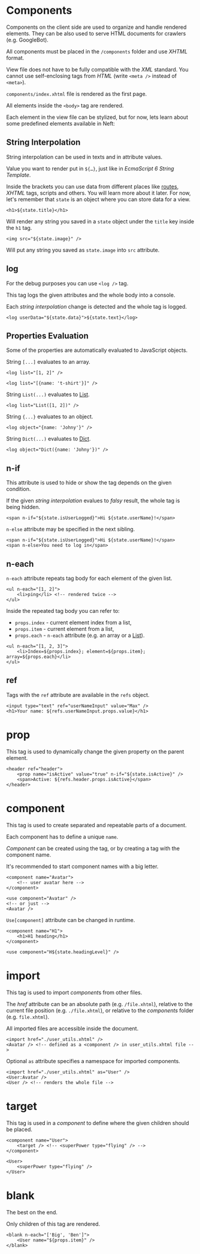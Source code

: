 # Components

Components on the client side are used to organize and handle rendered elements.
They can be also used to serve HTML documents for crawlers (e.g. GoogleBot).

All components must be placed in the `/components` folder and use *XHTML* format.

View file does not have to be fully compatible with the *XML* standard. You cannot use self-enclosing tags from *HTML* (write `<meta />` instead of `<meta>`).

`components/index.xhtml` file is rendered as the first page.

All elements inside the `<body>` tag are rendered.

Each element in the view file can be stylized, but for now, lets learn about some predefined elements available in Neft:

## String Interpolation

String interpolation can be used in texts and in attribute values.

Value you want to render put in `${…}`, just like in *EcmaScript 6 String Template*.

Inside the brackets you can use data from different places like [routes](/routing.md), *XHTML* tags, scripts and others. You will learn more about it later. For now, let's remember that `state` is an object where you can store data for a view.

```xhtml
<h1>${state.title}</h1>
```

Will render any string you saved in a `state` object under the `title` key inside the `h1` tag.

```xhtml
<img src="${state.image}" />
```

Will put any string you saved as `state.image` into `src` attribute.

## log

For the debug purposes you can use `<log />` tag.

This tag logs the given attributes and the whole body into a console.

Each *string interpolation* change is detected and the whole tag is logged.

```xhtml
<log userData="${state.data}">${state.text}</log>
```

## Properties Evaluation

Some of the properties are automatically evaluated to JavaScript objects.

String `[...]` evaluates to an array.
```xhtml
<log list="[1, 2]" />
```
```xhtml
<log list="[{name: 't-shirt'}]" />
```

String `List(...)` evaluates to [List](/data-binding.html#list).
```xhtml
<log list="List([1, 2])" />
```

String `{...}` evaluates to an object.
```xhtml
<log object="{name: 'Johny'}" />
```

String `Dict(...)` evaluates to [Dict](/data-binding.html#dict).
```xhtml
<log object="Dict({name: 'Johny'})" />
```

## n-if

This attribute is used to hide or show the tag depends on the given condition.

If the given *string interpolation* evalues to *falsy* result,
the whole tag is being hidden.

```xhtml
<span n-if="${state.isUserLogged}">Hi ${state.userName}!</span>
```

`n-else` attribute may be specified in the next sibling.

```xhtml
<span n-if="${state.isUserLogged}">Hi ${state.userName}!</span>
<span n-else>You need to log in</span>
```

## n-each

`n-each` attribute repeats tag body for each element of the given list.

```xhtml
<ul n-each="[1, 2]">
    <li>ping</li> <!-- rendered twice -->
</ul>
```

Inside the repeated tag body you can refer to:
 - `props.index` - current element index from a list,
 - `props.item` - current element from a list,
 - `props.each` - `n-each` attribute (e.g. an array or a [List](/api/list.html)).

```xhtml
<ul n-each="[1, 2, 3]">
    <li>Index=${props.index}; element=${props.item}; array=${props.each}</li>
</ul>
```

## ref

Tags with the `ref` attribute are available in the `refs` object.

```xhtml
<input type="text" ref="userNameInput" value="Max" />
<h1>Your name: ${refs.userNameInput.props.value}</h1>
```

# prop

This tag is used to dynamically change the given property on the parent element.

```xhtml
<header ref="header">
    <prop name="isActive" value="true" n-if="${state.isActive}" />
    <span>Active: ${refs.header.props.isActive}</span>
</header>
```

# component

This tag is used to create separated and repeatable parts of a document.

Each component has to define a unique `name`.

*Component* can be created using the *<use />* tag,
or by creating a tag with the component name.

It's recommended to start component names with a big letter.

```xhtml
<component name="Avatar">
    <!-- user avatar here -->
</component>

<use component="Avatar" />
<!-- or just -->
<Avatar />
```

`Use[component]` attribute can be changed in runtime.

```xhtml
<component name="H1">
    <h1>H1 heading</h1>
</component>

<use component="H${state.headingLevel}" />
```

# import

This tag is used to import *component*s from other files.

The *href* attribute can be an absolute path (e.g. `/file.xhtml`),
relative to the current file position (e.g. `./file.xhtml`), or
relative to the *components* folder (e.g. `file.xhtml`).

All imported files are accessible inside the document.

```xhtml
<import href="./user_utils.xhtml" />
<Avatar /> <!-- defined as a <component /> in user_utils.xhtml file -->
```

Optional `as` attribute specifies a namespace for imported components.

```xhtml
<import href="./user_utils.xhtml" as="User" />
<User:Avatar />
<User /> <!-- renders the whole file -->
```

# target

This tag is used in a *component* to define where the given children should be placed.

```xhtml
<component name="User">
    <target /> <!-- <superPower type="flying" /> -->
</component>

<User>
    <superPower type="flying" />
</User>
```

# blank

The best on the end.

Only children of this tag are rendered.

```xhtml
<blank n-each="['Big', 'Ben']">
    <User name="${props.item}" />
</blank>
```
